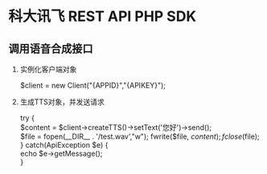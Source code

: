 # 科大讯飞 REST API PHP SDK

## 调用语音合成接口


1. 实例化客户端对象

    $client = new Client("{APPID}","{APIKEY}");
    
2. 生成TTS对象，并发送请求

    try {   
        $content = $client->createTTS()->setText('您好')->send();    
        $file = fopen(__DIR__ . '/test.wav',"w");    
        fwrite($file, $content);   
        fclose($file);   
    } catch(ApiException $e) {   
        echo $e->getMessage();  
    }

